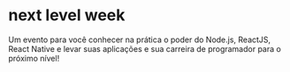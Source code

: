 # next level week

Um evento para você conhecer na prática o poder do Node.js, ReactJS, React Native e levar suas aplicações e sua carreira de programador para o próximo nível!
